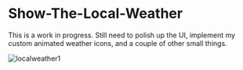 # Show-The-Local-Weather
This is a work in progress. Still need to polish up the UI, implement my custom animated weather icons, and a couple of other small things.

![localweather1](https://cloud.githubusercontent.com/assets/15171576/17154879/d93836ea-5350-11e6-8d29-a341b1c3dbf1.png)
